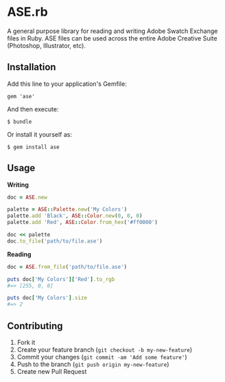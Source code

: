 # ASE.rb

A general purpose library for reading and writing Adobe Swatch Exchange files in Ruby. ASE files can be used across the entire Adobe Creative Suite (Photoshop, Illustrator, etc).

## Installation

Add this line to your application's Gemfile:

    gem 'ase'

And then execute:

    $ bundle

Or install it yourself as:

    $ gem install ase

## Usage

**Writing**

``` ruby
doc = ASE.new

palette = ASE::Palette.new('My Colors')
palette.add 'Black', ASE::Color.new(0, 0, 0)
palette.add 'Red', ASE::Color.from_hex('#ff0000')

doc << palette
doc.to_file('path/to/file.ase')
```

**Reading**

``` ruby
doc = ASE.from_file('path/to/file.ase')

puts doc['My Colors']['Red'].to_rgb
#=> [255, 0, 0]

puts doc['My Colors'].size
#=> 2
```

## Contributing

1. Fork it
2. Create your feature branch (`git checkout -b my-new-feature`)
3. Commit your changes (`git commit -am 'Add some feature'`)
4. Push to the branch (`git push origin my-new-feature`)
5. Create new Pull Request
